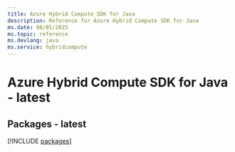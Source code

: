 ```yaml
---
title: Azure Hybrid Compute SDK for Java
description: Reference for Azure Hybrid Compute SDK for Java
ms.date: 08/01/2025
ms.topic: reference
ms.devlang: java
ms.service: hybridcompute
---
```

# Azure Hybrid Compute SDK for Java - latest
## Packages - latest
[!INCLUDE [packages](hybrid-compute-index.md)]